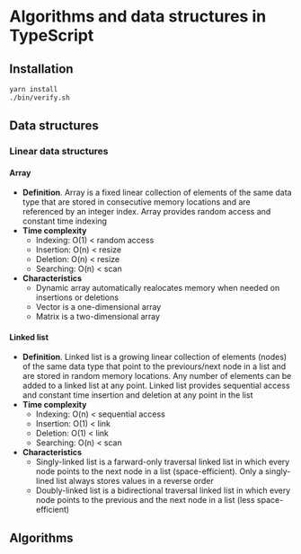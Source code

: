 # Algorithms and data structures in TypeScript

## Installation

```bash
yarn install
./bin/verify.sh
```

## Data structures

### Linear data structures

#### Array

- **Definition**. Array is a fixed linear collection of elements of the same data type
  that are stored in consecutive memory locations and are referenced by an integer
  index. Array provides random access and constant time indexing
- **Time complexity**
    - Indexing: O(1) < random access
    - Insertion: O(n) < resize
    - Deletion: O(n) < resize
    - Searching: O(n) < scan
- **Characteristics**
    - Dynamic array automatically realocates memory when needed on insertions or
      deletions
    - Vector is a one-dimensional array
    - Matrix is a two-dimensional array

#### Linked list

- **Definition**. Linked list is a growing linear collection of elements (nodes) of the
  same data type that point to the previours/next node in a list and are stored in
  random memory locations. Any number of elements can be added to a linked list at any
  point. Linked list provides sequential access and constant time insertion and deletion
  at any point in the list
- **Time complexity**
    - Indexing: O(n) < sequential access
    - Insertion: O(1) < link
    - Deletion: O(1) < link
    - Searching: O(n) < scan
- **Characteristics**
    - Singly-linked list is a farward-only traversal linked list in which every node
      points to the next node in a list (space-efficient). Only a singly-lined list
      always stores values in a reverse order
    - Doubly-linked list is a bidirectional traversal linked list in which every node
      points to the previous and the next node in a list (less space-efficient)

## Algorithms
